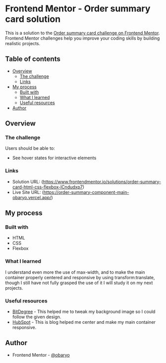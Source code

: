 # Frontend Mentor - Order summary card solution

This is a solution to the [Order summary card challenge on Frontend Mentor](https://www.frontendmentor.io/challenges/order-summary-component-QlPmajDUj). Frontend Mentor challenges help you improve your coding skills by building realistic projects. 

## Table of contents

- [Overview](#overview)
   - [The challenge](#the-challenge)
  - [Links](#links)
- [My process](#my-process)
  - [Built with](#built-with)
  - [What I learned](#what-i-learned)
  - [Useful resources](#useful-resources)
- [Author](#author)

## Overview

### The challenge

Users should be able to:

- See hover states for interactive elements

### Links

- Solution URL: (https://www.frontendmentor.io/solutions/order-summary-card-html-css-flexbox-lCndudxp7)
- Live Site URL: (https://order-summary-component-main-obaryo.vercel.app/)

## My process

### Built with

- HTML 
- CSS 
- Flexbox

### What I learned
I understand even more the use of max-width, and to make the main container properly centered and responsive by using transform:translate, though I 
still have not fully grasped the use of it I will study it on my next projects.

### Useful resources

- [BitDegree](https://www.bitdegree.org/learn/responsive-image) - This helped me to tweak my background image so I could follow the given design. 
- [HubSpot](https://blog.hubspot.com/website/center-div-css) - This is blog helped me center and make my main container responsive. 

## Author

- Frontend Mentor - [@obaryo](https://www.frontendmentor.io/profile/obaryo)
